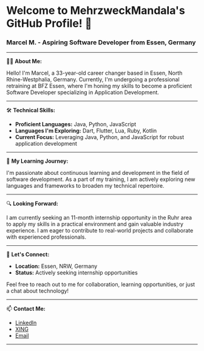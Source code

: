 
# Welcome to MehrzweckMandala's GitHub Profile! 👋

### Marcel M. - Aspiring Software Developer from Essen, Germany

---

👨‍💻 **About Me:**

Hello! I'm Marcel, a 33-year-old career changer based in Essen, North Rhine-Westphalia, Germany. Currently, I'm undergoing a professional retraining at BFZ Essen, where I'm honing my skills to become a proficient Software Developer specializing in Application Development.

---

🛠️ **Technical Skills:**

- **Proficient Languages:** Java, Python, JavaScript
- **Languages I'm Exploring:** Dart, Flutter, Lua, Ruby, Kotlin
- **Current Focus:** Leveraging Java, Python, and JavaScript for robust application development

---

🌱 **My Learning Journey:**

I'm passionate about continuous learning and development in the field of software development. As a part of my training, I am actively exploring new languages and frameworks to broaden my technical repertoire.

---

🔍 **Looking Forward:**

I am currently seeking an 11-month internship opportunity in the Ruhr area to apply my skills in a practical environment and gain valuable industry experience. I am eager to contribute to real-world projects and collaborate with experienced professionals.

---

💬 **Let's Connect:**

- **Location:** Essen, NRW, Germany
- **Status:** Actively seeking internship opportunities

Feel free to reach out to me for collaboration, learning opportunities, or just a chat about technology!

---

📫 **Contact Me:**

- [LinkedIn](www.linkedin.com/in/margenberg)
- [XING](www.xing.com/profile/Marcel_Margenberg)
- [Email](mailto:dev.margenberg@gmail.com)

---
